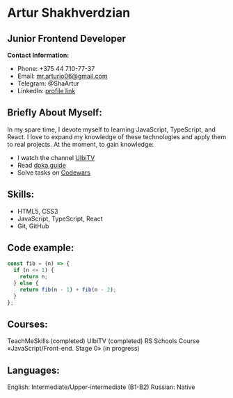 # Artur Shakhverdzian

## Junior Frontend Developer

**Contact Information:**

- Phone: +375 44 710-77-37
- Email: mr.arturio06@gmail.com
- Telegram: @ShaArtur
- LinkedIn: [profile link](https://www.linkedin.com/in/artursha/)

## Briefly About Myself:

In my spare time, I devote myself to learning JavaScript, TypeScript, and React. I love to expand my knowledge of these technologies and apply them to real projects. At the moment, to gain knowledge:

- I watch the channel [UlbiTV](https://www.youtube.com/@UlbiTV)
- Read [doka.guide](https://doka.guide/js/)
- Solve tasks on [Codewars](https://www.codewars.com/users/ArturSha)

## Skills:

- HTML5, CSS3
- JavaScript, TypeScript, React
- Git, GitHub

## Code example:

```javascript
const fib = (n) => {
  if (n <= 1) {
    return n;
  } else {
    return fib(n - 1) + fib(n - 2);
  }
};
```

## Courses:

TeachMeSkills (completed)
UlbiTV (completed)
RS Schools Course «JavaScript/Front-end. Stage 0» (in progress)

## Languages:

English: Intermediate/Upper-intermediate (B1-B2)
Russian: Native
